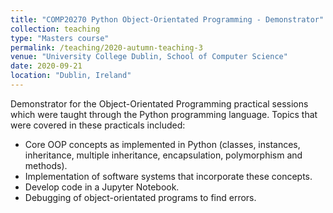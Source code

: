 ```yaml
---
title: "COMP20270 Python Object-Orientated Programming - Demonstrator"
collection: teaching
type: "Masters course"
permalink: /teaching/2020-autumn-teaching-3
venue: "University College Dublin, School of Computer Science"
date: 2020-09-21
location: "Dublin, Ireland"
---
```


Demonstrator for the Object-Orientated Programming practical sessions which were taught through the Python programming language.
Topics that were covered in these practicals included:

* Core OOP concepts as implemented in Python (classes, instances, inheritance, multiple inheritance, encapsulation, 
  polymorphism and methods).
* Implementation of software systems that incorporate these concepts.
* Develop code in a Jupyter Notebook.
* Debugging of object-orientated programs to find errors.
